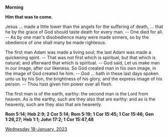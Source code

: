 **Morning**

**Him that was to come.**
 
Jesus ... made a little lower than the angels for the suffering of death, ... that he by the grace of God should taste death for every man. -- One died for all. -- As by one man's disobedience many were made sinners, so by the obedience of one shall many be made righteous.
 
The first man Adam was made a living soul; the last Adam was made a quickening spint. -- That was not first which is spiritual, but that which is natural; and afterward that which is spiritual. -- God said, Let us make man in our image, after our likeness. So God created man in his own image, in the image of God created he him. -- God ... hath in these last days spoken unto us by his Son, the brightness of his glory, and the express image of his person. -- Thou hast given him power over all flesh.
 
The first man is of the earth, earthy: the second man is the Lord from heaven. As is the earthy, such are they also that are earthy: and as is the heavenly, such are they also that are heavenly.  

**Rom 5:14; Heb 2:9; 2 Cor 5:14; Rom 5:19; 1 Cor 15:45; 1 Cor 15:46; Gen 1:26,27; Heb 1:1; John 17:2; 1 Cor 15:47,48**

[Wednesday 18-January, 2023](https://t.me/daily_light)
